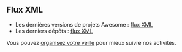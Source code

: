 ## Flux XML

- Les dernières versions de projets Awesome : [flux XML](/data/latest-releases.xml)
- Les derniers dépôts : [flux XML](/data/latest-repositories.xml)

Vous pouvez [organisez votre veille](https://code.gouv.fr/fr/contact/veille/) pour mieux suivre nos activités.
